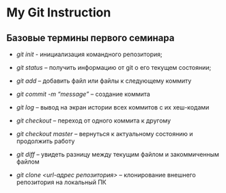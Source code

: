 # My Git Instruction

## Базовые термины первого семинара

* *git init* -  инициализация командного репозитория;

* *git status* – получить информацию от git о его текущем состоянии;

* *git add* – добавить файл или файлы к следующему коммиту

* *git commit -m “message”* – создание коммита

* *git log* – вывод на экран истории всех коммитов с их хеш-кодами

* *git checkout* – переход от одного коммита к другому

* *git checkout master* – вернуться к актуальному состоянию и продолжить работу

* *git diff* – увидеть разницу между текущим файлом и закоммиченным файлом

* *git clone <url-адрес репозитория>* – клонирование внешнего репозитория на
локальный ПК